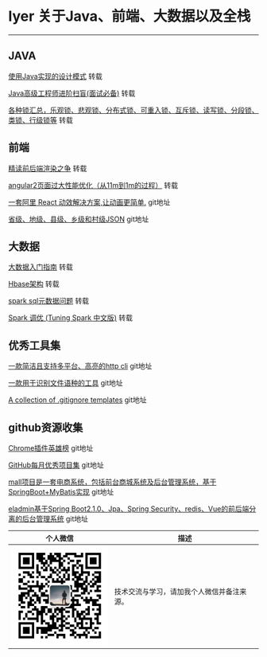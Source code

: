 
# lyer 关于Java、前端、大数据以及全栈

---

## JAVA

[使用Java实现的设计模式](https://github.com/iluwatar/java-design-patterns)  转载

[Java高级工程师进阶扫盲(面试必备)](https://github.com/doocs/advanced-java)  转载

[各种锁汇总，乐观锁、悲观锁、分布式锁、可重入锁、互斥锁、读写锁、分段锁、类锁、行级锁等](https://github.com/aalansehaiyang/Lock-Learning)  转载

## 前端

[精读前后端渲染之争](https://github.com/camsong/blog/issues/8#issue-221940928) 转载

[angular2页面过大性能优化（从11m到1m的过程）](https://github.com/pengyancheng/blog/wiki/angular2%E9%A1%B5%E9%9D%A2%E8%BF%87%E5%A4%A7%E6%80%A7%E8%83%BD%E4%BC%98%E5%8C%96%EF%BC%88%E4%BB%8E11m%E5%88%B01m%E7%9A%84%E8%BF%87%E7%A8%8B%EF%BC%89) 转载

[一套阿里 React 动效解决方案,让动画更简单.](https://github.com/ant-design/ant-motion) git地址

[省级、地级、县级、乡级和村级JSON](https://github.com/modood/Administrative-divisions-of-China) git地址

## 大数据

[大数据入门指南](https://github.com/lyer-liu/BigData-Notes) 转载

[Hbase架构](https://github.com/pengyancheng/blog/issues/1) 转载
 
[spark sql元数据问题](https://github.com/pengyancheng/blog/issues/2) 转载

[Spark 调优  (Tuning Spark 中文版)](https://github.com/pengyancheng/blog/issues/3) 转载

## 优秀工具集

[一款简洁且支持多平台、高亮的http cli](https://github.com/jakubroztocil/httpie) git地址

[一款用于识别文件语种的工具](https://github.com/saffsd/langid.py) git地址

[A collection of .gitignore templates](https://github.com/github/gitignore) git地址

## github资源收集

[Chrome插件英雄榜](https://github.com/zhaoolee/ChromeAppHeroes) git地址

[GitHub每月优秀项目集](https://hellogithub.com/) git地址

[mall项目是一套电商系统，包括前台商城系统及后台管理系统，基于SpringBoot+MyBatis实现](https://github.com/macrozheng/mall) git地址

[eladmin基于Spring Boot2.1.0、Jpa、Spring Security、redis、Vue的前后端分离的后台管理系统](https://github.com/elunez/eladmin) git地址




| 个人微信 | 描述 |
| ---- | ---- |
|<img src="https://github.com/lyer-liu/lyer-liu.github.io/blob/master/img/微信图片_20190922133829.jpg?watermark/2/text/aHR0cHM6Ly9ibG9nLmNzZG4ubmV0L2xvdmVjaHJpczAw/font/5a6L5L2T/fontsize/400/fill/I0JBQkFCMA==/dissolve/70" alt="Sample" width="200" height="200"> | 技术交流与学习，请加我个人微信并备注来源。|


